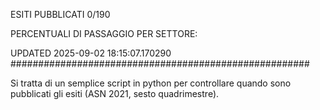 ESITI PUBBLICATI 0/190 

PERCENTUALI DI PASSAGGIO PER SETTORE:

UPDATED 2025-09-02 18:15:07.170290
###################################################### 

Si tratta di un semplice script in python per controllare quando sono pubblicati gli esiti (ASN 2021, sesto quadrimestre).

